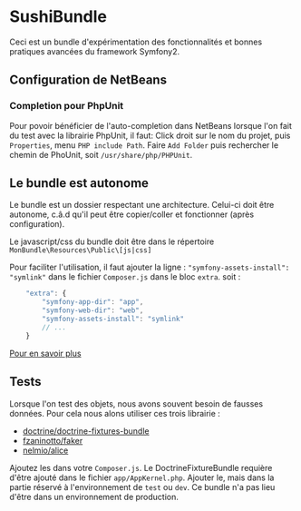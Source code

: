 SushiBundle
===========

Ceci est un bundle d'expérimentation des fonctionnalités et bonnes pratiques avancées du framework Symfony2.

Configuration de NetBeans
-------------------------

### Completion pour PhpUnit
Pour povoir bénéficier de l'auto-completion dans NetBeans lorsque l'on fait du test avec la librairie PhpUnit, il faut:
Click droit sur le nom du projet, puis `Properties`, menu `PHP include Path`.
Faire `Add Folder` puis rechercher le chemin de PhoUnit, soit `/usr/share/php/PHPUnit`.







Le bundle est autonome
----------------------
Le bundle est un dossier respectant une architecture. Celui-ci doit être autonome, c.â.d qu'il peut être copier/coller et fonctionner (après configuration).

Le javascript/css du bundle doit être dans le répertoire `MonBundle\Resources\Public\[js|css]`

Pour faciliter l'utilisation, il faut ajouter la ligne :
`"symfony-assets-install": "symlink"`
dans le fichier `Composer.js` dans le bloc `extra`.
soit :
 
```js
    "extra": {
        "symfony-app-dir": "app",
        "symfony-web-dir": "web",
        "symfony-assets-install": "symlink"
        // ...
    }
```

[Pour en savoir plus](http://symfony.com/doc/current/book/installation.html#updating-vendors)


Tests
-----

Lorsque l'on test des objets, nous avons souvent besoin de fausses données.
Pour cela nous alons utiliser ces trois librairie : 

- [doctrine/doctrine-fixtures-bundle](https://github.com/doctrine/DoctrineFixturesBundle)
- [fzaninotto/faker](https://github.com/fzaninotto/Faker)
- [nelmio/alice](https://github.com/nelmio/alice)

Ajoutez les dans votre `Composer.js`.
Le DoctrineFixtureBundle requière d'être ajouté dans le fichier `app/AppKernel.php`.
Ajouter le, mais dans la partie réservé à l'environnement de `test` ou `dev`. Ce bundle n'a pas lieu d'être dans un environnement de production.



